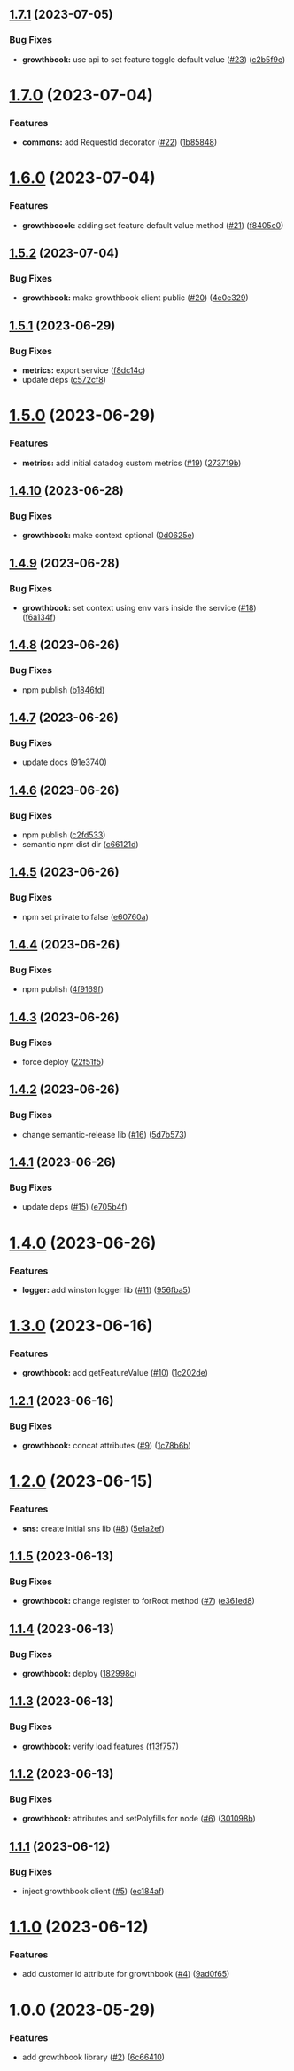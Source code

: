 ## [1.7.1](https://github.com/will-bank/nestjs-packages/compare/growthbook-v1.7.0...growthbook-v1.7.1) (2023-07-05)


### Bug Fixes

* **growthbook:** use api to set feature toggle default value ([#23](https://github.com/will-bank/nestjs-packages/issues/23)) ([c2b5f9e](https://github.com/will-bank/nestjs-packages/commit/c2b5f9e3297ee778f1eb66642f210ae34c04e099))

# [1.7.0](https://github.com/will-bank/nestjs-packages/compare/growthbook-v1.6.0...growthbook-v1.7.0) (2023-07-04)


### Features

* **commons:** add RequestId decorator ([#22](https://github.com/will-bank/nestjs-packages/issues/22)) ([1b85848](https://github.com/will-bank/nestjs-packages/commit/1b85848be14d7f1bc0864195ee25e45ea3275422))

# [1.6.0](https://github.com/will-bank/nestjs-packages/compare/growthbook-v1.5.2...growthbook-v1.6.0) (2023-07-04)


### Features

* **growthboook:** adding set feature default value method ([#21](https://github.com/will-bank/nestjs-packages/issues/21)) ([f8405c0](https://github.com/will-bank/nestjs-packages/commit/f8405c05adb25747fc8ba4a7b8d7284a97765c11))

## [1.5.2](https://github.com/will-bank/nestjs-packages/compare/growthbook-v1.5.1...growthbook-v1.5.2) (2023-07-04)


### Bug Fixes

* **growthbook:** make growthbook client public ([#20](https://github.com/will-bank/nestjs-packages/issues/20)) ([4e0e329](https://github.com/will-bank/nestjs-packages/commit/4e0e3298a9ff42688311f28ad989c082fa2c0b15))

## [1.5.1](https://github.com/will-bank/nestjs-packages/compare/growthbook-v1.5.0...growthbook-v1.5.1) (2023-06-29)


### Bug Fixes

* **metrics:** export service ([f8dc14c](https://github.com/will-bank/nestjs-packages/commit/f8dc14c8ba5f2d254bc044a78639a0caed652f44))
* update deps ([c572cf8](https://github.com/will-bank/nestjs-packages/commit/c572cf8f227fb2b0f702e1c8b6367faa2454c68f))

# [1.5.0](https://github.com/will-bank/nestjs-packages/compare/growthbook-v1.4.10...growthbook-v1.5.0) (2023-06-29)


### Features

* **metrics:** add initial datadog custom metrics ([#19](https://github.com/will-bank/nestjs-packages/issues/19)) ([273719b](https://github.com/will-bank/nestjs-packages/commit/273719b033341a434dd6a7d0e7a94e5a15cd9731))

## [1.4.10](https://github.com/will-bank/nestjs-packages/compare/growthbook-v1.4.9...growthbook-v1.4.10) (2023-06-28)


### Bug Fixes

* **growthbook:** make context optional ([0d0625e](https://github.com/will-bank/nestjs-packages/commit/0d0625e856b64294ec05b33cb05858549176d029))

## [1.4.9](https://github.com/will-bank/nestjs-packages/compare/growthbook-v1.4.8...growthbook-v1.4.9) (2023-06-28)


### Bug Fixes

* **growthbook:** set context using env vars inside the service ([#18](https://github.com/will-bank/nestjs-packages/issues/18)) ([f6a134f](https://github.com/will-bank/nestjs-packages/commit/f6a134fc4a110af916c499592c6b72217a880bd1))

## [1.4.8](https://github.com/will-bank/nestjs-packages/compare/growthbook-v1.4.7...growthbook-v1.4.8) (2023-06-26)


### Bug Fixes

* npm publish ([b1846fd](https://github.com/will-bank/nestjs-packages/commit/b1846fd5b00757725e702240d66507fd540db536))

## [1.4.7](https://github.com/will-bank/nestjs-packages/compare/growthbook-v1.4.6...growthbook-v1.4.7) (2023-06-26)


### Bug Fixes

* update docs ([91e3740](https://github.com/will-bank/nestjs-packages/commit/91e374094e60ca4194e90ee2ee732d34bb90e73e))

## [1.4.6](https://github.com/will-bank/nestjs-packages/compare/growthbook-v1.4.5...growthbook-v1.4.6) (2023-06-26)


### Bug Fixes

* npm publish ([c2fd533](https://github.com/will-bank/nestjs-packages/commit/c2fd533f343c10aec918db2f417ad5ee881a10b1))
* semantic npm dist dir ([c66121d](https://github.com/will-bank/nestjs-packages/commit/c66121d57f00310fcf58a0baeb72dde43fb846cb))

## [1.4.5](https://github.com/will-bank/nestjs-packages/compare/growthbook-v1.4.4...growthbook-v1.4.5) (2023-06-26)


### Bug Fixes

* npm set private to false ([e60760a](https://github.com/will-bank/nestjs-packages/commit/e60760a7dd65c1085e997b83c88413e0ce1727c9))

## [1.4.4](https://github.com/will-bank/nestjs-packages/compare/growthbook-v1.4.3...growthbook-v1.4.4) (2023-06-26)


### Bug Fixes

* npm publish ([4f9169f](https://github.com/will-bank/nestjs-packages/commit/4f9169f3d8fbbb8cb5447fb4c79e0d27402149f4))

## [1.4.3](https://github.com/will-bank/nestjs-packages/compare/growthbook-v1.4.2...growthbook-v1.4.3) (2023-06-26)


### Bug Fixes

* force deploy ([22f51f5](https://github.com/will-bank/nestjs-packages/commit/22f51f571e69280f6aaaa07ee3b810ca6064b5e8))

## [1.4.2](https://github.com/will-bank/nestjs-packages/compare/growthbook-v1.4.1...growthbook-v1.4.2) (2023-06-26)


### Bug Fixes

* change semantic-release lib ([#16](https://github.com/will-bank/nestjs-packages/issues/16)) ([5d7b573](https://github.com/will-bank/nestjs-packages/commit/5d7b573da2f71d4143b390fcce7d916637d7d3d2))

## [1.4.1](https://github.com/will-bank/nestjs-packages/compare/growthbook-v1.4.0...growthbook-v1.4.1) (2023-06-26)


### Bug Fixes

* update deps ([#15](https://github.com/will-bank/nestjs-packages/issues/15)) ([e705b4f](https://github.com/will-bank/nestjs-packages/commit/e705b4f296eb331af1dd14c1833f43d6dec14de0))

# [1.4.0](https://github.com/will-bank/nestjs-packages/compare/growthbook-v1.3.0...growthbook-v1.4.0) (2023-06-26)


### Features

* **logger:** add winston logger lib ([#11](https://github.com/will-bank/nestjs-packages/issues/11)) ([956fba5](https://github.com/will-bank/nestjs-packages/commit/956fba5ce6b7dae44671a0a8ddc121ef8c330224))

# [1.3.0](https://github.com/will-bank/nestjs-packages/compare/growthbook-v1.2.1...growthbook-v1.3.0) (2023-06-16)


### Features

* **growthbook:** add getFeatureValue ([#10](https://github.com/will-bank/nestjs-packages/issues/10)) ([1c202de](https://github.com/will-bank/nestjs-packages/commit/1c202de16006b4821413c6434458e6a9f307e0db))

## [1.2.1](https://github.com/will-bank/nestjs-packages/compare/growthbook-v1.2.0...growthbook-v1.2.1) (2023-06-16)


### Bug Fixes

* **growthbook:** concat attributes ([#9](https://github.com/will-bank/nestjs-packages/issues/9)) ([1c78b6b](https://github.com/will-bank/nestjs-packages/commit/1c78b6ba2705688f400c482c1104e9b618b17b94))

# [1.2.0](https://github.com/will-bank/nestjs-packages/compare/growthbook-v1.1.5...growthbook-v1.2.0) (2023-06-15)


### Features

* **sns:** create initial sns lib ([#8](https://github.com/will-bank/nestjs-packages/issues/8)) ([5e1a2ef](https://github.com/will-bank/nestjs-packages/commit/5e1a2efc6d190b22e64141eaf3856adf99f3846b))

## [1.1.5](https://github.com/will-bank/nestjs-packages/compare/growthbook-v1.1.4...growthbook-v1.1.5) (2023-06-13)


### Bug Fixes

* **growthbook:** change register to forRoot method ([#7](https://github.com/will-bank/nestjs-packages/issues/7)) ([e361ed8](https://github.com/will-bank/nestjs-packages/commit/e361ed8a587c9b0e897a0754f49388e2fc80f49b))

## [1.1.4](https://github.com/will-bank/nestjs-packages/compare/growthbook-v1.1.3...growthbook-v1.1.4) (2023-06-13)


### Bug Fixes

* **growthbook:** deploy ([182998c](https://github.com/will-bank/nestjs-packages/commit/182998ca9bcbcabb62875d317a75e43a85051727))

## [1.1.3](https://github.com/will-bank/nestjs-packages/compare/growthbook-v1.1.2...growthbook-v1.1.3) (2023-06-13)


### Bug Fixes

* **growthbook:** verify load features ([f13f757](https://github.com/will-bank/nestjs-packages/commit/f13f757ddeb6dcbfb2d38ab0d94f7d531ac1ace2))

## [1.1.2](https://github.com/will-bank/nestjs-packages/compare/growthbook-v1.1.1...growthbook-v1.1.2) (2023-06-13)


### Bug Fixes

* **growthbook:** attributes and setPolyfills for node ([#6](https://github.com/will-bank/nestjs-packages/issues/6)) ([301098b](https://github.com/will-bank/nestjs-packages/commit/301098b3287f9bd65fae65dd6686214562472e78))

## [1.1.1](https://github.com/will-bank/nestjs-packages/compare/growthbook-v1.1.0...growthbook-v1.1.1) (2023-06-12)


### Bug Fixes

* inject growthbook client ([#5](https://github.com/will-bank/nestjs-packages/issues/5)) ([ec184af](https://github.com/will-bank/nestjs-packages/commit/ec184af3151741961c1249d27fca8023fcf44fc8))

# [1.1.0](https://github.com/will-bank/nestjs-packages/compare/growthbook-v1.0.0...growthbook-v1.1.0) (2023-06-12)


### Features

* add customer id attribute for growthbook ([#4](https://github.com/will-bank/nestjs-packages/issues/4)) ([9ad0f65](https://github.com/will-bank/nestjs-packages/commit/9ad0f65b2413b2bd33287f2e14ff9e6e07a21523))

# 1.0.0 (2023-05-29)


### Features

* add growthbook library ([#2](https://github.com/will-bank/nestjs-packages/issues/2)) ([6c66410](https://github.com/will-bank/nestjs-packages/commit/6c66410e95de6f45b46e6983300622ea913013c7))
